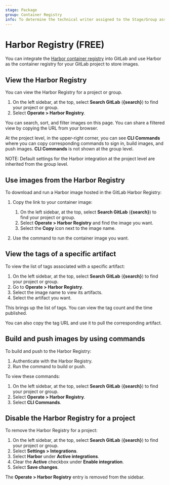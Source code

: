 ```yaml
---
stage: Package
group: Container Registry
info: To determine the technical writer assigned to the Stage/Group associated with this page, see https://about.gitlab.com/handbook/product/ux/technical-writing/#assignments
---
```


# Harbor Registry **(FREE)**

You can integrate the [Harbor container registry](../../../user/project/integrations/harbor.md) into GitLab and use Harbor as the container registry for your GitLab project to store images.

## View the Harbor Registry

You can view the Harbor Registry for a project or group.

1. On the left sidebar, at the top, select **Search GitLab** (**{search}**) to find your project or group.
1. Select **Operate > Harbor Registry**.

You can search, sort, and filter images on this page. You can share a filtered view by copying the URL from your browser.

At the project level, in the upper-right corner, you can see **CLI Commands** where you can copy
corresponding commands to sign in, build images, and push images. **CLI Commands** is not shown at
the group level.

NOTE:
Default settings for the Harbor integration at the project level are inherited from the group level.

## Use images from the Harbor Registry

To download and run a Harbor image hosted in the GitLab Harbor Registry:

1. Copy the link to your container image:
    1. On the left sidebar, at the top, select **Search GitLab** (**{search}**) to find your project or group.
    1. Select **Operate > Harbor Registry** and find the image you want.
    1. Select the **Copy** icon next to the image name.

1. Use the command to run the container image you want.

## View the tags of a specific artifact

To view the list of tags associated with a specific artifact:

1. On the left sidebar, at the top, select **Search GitLab** (**{search}**) to find your project or group.
1. Go to **Operate > Harbor Registry**.
1. Select the image name to view its artifacts.
1. Select the artifact you want.

This brings up the list of tags. You can view the tag count and the time published.

You can also copy the tag URL and use it to pull the corresponding artifact.

## Build and push images by using commands

To build and push to the Harbor Registry:

1. Authenticate with the Harbor Registry.
1. Run the command to build or push.

To view these commands:

1. On the left sidebar, at the top, select **Search GitLab** (**{search}**) to find your project or group.
1. Select **Operate > Harbor Registry**.
1. Select **CLI Commands**.

## Disable the Harbor Registry for a project

To remove the Harbor Registry for a project:

1. On the left sidebar, at the top, select **Search GitLab** (**{search}**) to find your project or group.
1. Select **Settings > Integrations**.
1. Select **Harbor** under **Active integrations**.
1. Clear the **Active** checkbox under **Enable integration**.
1. Select **Save changes**.

The **Operate > Harbor Registry** entry is removed from the sidebar.
